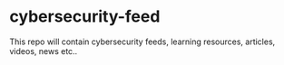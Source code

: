 # cybersecurity-feed
This repo will contain cybersecurity feeds, learning resources, articles, videos, news etc..
